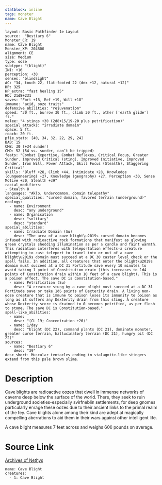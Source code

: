 ```yaml
---
statblock: inline
tags: monster
name: Cave Blight
---
```

```statblock
layout: Basic Pathfinder 1e Layout
source:  "Bestiary 6"
Monster_CR: 19
name: Cave Blight
Monster_XP: 204800
alignment: CE
size: Medium
type: ooze
subtype: "(blight)"
INI: +16
perception: +30
senses: "blindsight"
AC: "34, touch 22, flat-footed 22 (dex +12, natural +12)"
HP: 325
HP_extra: "fast healing 15"
HD: 21d8+231
saves: "Fort +18, Ref +19, Will +18"
immune: "acid, ooze traits"
defensive_abilities: "rejuvenation"
speed: "30 ft., burrow 30 ft., climb 30 ft., other ['earth glide'] ft."
melee: "4 stings +30 (2d8+15/19-20 plus petrification)"
special_attacks: "irradiate domain"
space: 5 ft.
reach: 20 ft.
pf1e_stats: [40, 34, 32, 22, 29, 24]
BAB: 15
CMB: 30 (+34 sunder)
CMD: 52 (54 vs. sunder, can’t be tripped)
feats: "Combat Expertise, Combat Reflexes, Critical Focus, Greater Sunder, Improved Critical (sting), Improved Initiative, Improved Sunder, Iron Will, Power Attack, Skill Focus (Stealth), Staggering Critical"
skills: "Bluff +28, Climb +44, Intimidate +28, Knowledge (dungeoneering) +27, Knowledge (geography) +27, Perception +30, Sense Motive +30, Stealth +39"
racial_modifiers:
- Stealth 8
languages: "Aklo, Undercommon, domain telepathy"
special_qualities: "cursed domain, favored terrain (underground)"
ecology:
  - name: Environment
    desc: "any underground"
  - name: Organisation
    desc: "solitary"
    desc: "standard"
special_abilities:
  - name: Irradiate Domain (Su)
    desc: "The area of a cave blight\u2019s cursed domain becomes infused with radioactive rock formations that manifest as glowing green crystals shedding illumination as per a candle and faint warmth. This radiation interferes with teleportation effects-a creature attempting to cast teleport to travel into or out of a cave blight\u2019s domain must succeed at a DC 30 caster level check or the spell fails. In addition, all creatures that enter the blight\u2019s domain must succeed at a DC 31 Fortitude save every 10 minutes to avoid taking 1 point of Constitution drain (this increases to 1d4 points of Constitution drain within 10 feet of a cave blight). This is a poison effect. The save DC is Constitution-based."
  - name: Petrification (Su)
    desc: "A creature stung by a cave blight must succeed at a DC 31 Fortitude save or take 1d6 points of Dexterity drain. A living non-ooze creature that is immune to poison loses its immunity to poison as long as it suffers any Dexterity drain from this sting. A creature whose Dexterity score is drained to 0 becomes petrified, as per flesh to stone. The save DC is Constitution-based."
spell-like_abilities:
  - name:
    desc: "(CL 19; Concentration +26)"
  - name: 1/day
    desc: "blight (DC 22), command plants (DC 21), dominate monster, greater curse terrain, hallucinatory terrain (DC 21), hungry pit (DC 22)"
sources:
  - name: "Bestiary 6"
    desc: "39"
desc_short: Muscular tentacles ending in stalagmite-like stingers extend from this pale brown slime.
```
# Description
Cave blights are radioactive oozes that dwell in immense networks of caverns deep below the surface of the world. There, they seek to ruin underground societies-especially svirfneblin settlements, for deep gnomes particularly enrage these oozes due to their ancient links to the primal realm of the fey. Cave blights alone among their kind are adept at magically compelling aberrations to aid them in their wars against other intelligent life. 

A cave blight measures 7 feet across and weighs 600 pounds on average.
# Source Link
[Archives of Nethys](https://aonprd.com/MonsterDisplay.aspx?ItemName=Cave%20Blight)
```encounter-table
name: Cave Blight
creatures:
  - 1: Cave Blight
```
